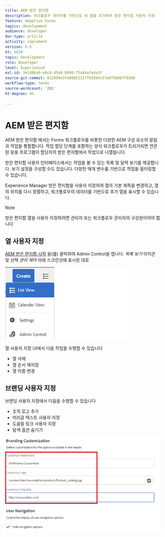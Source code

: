 ```yaml
---
title: AEM 받은 편지함
description: 워크플로우 데이터를 기반으로 새 열을 추가하여 받은 편지함 사용자 지정
feature: Adaptive Forms
topics: development
audience: developer
doc-type: article
activity: implement
version: 6.5
kt: 5830
topic: Development
role: Developer
level: Experienced
exl-id: 3e1d86ab-e0c4-45d4-b998-75a44a7e4a3f
source-git-commit: 012850e3fa80021317f59384c57adf56d67f0280
workflow-type: tm+mt
source-wordcount: '201'
ht-degree: 4%

---
```


# AEM 받은 편지함

AEM 받은 편지함 에서는 Forms 워크플로우를 비롯한 다양한 AEM 구성 요소의 알림과 작업을 통합합니다. 작업 할당 단계를 포함하는 양식 워크플로우가 트리거되면 연관된 응용 프로그램이 할당자의 받은 편지함에서 작업으로 나열됩니다.

받은 편지함 사용자 인터페이스에서는 작업을 볼 수 있는 목록 및 달력 보기를 제공합니다. 보기 설정을 구성할 수도 있습니다. 다양한 매개 변수를 기반으로 작업을 필터링할 수 있습니다.

Experience Manager 받은 편지함을 사용자 지정하여 열의 기본 제목을 변경하고, 열의 위치를 다시 정렬하고, 워크플로우의 데이터를 기반으로 추가 열을 표시할 수 있습니다.

>[!NOTE]
>
>받은 편지함 열을 사용자 지정하려면 관리자 또는 워크플로우 관리자의 구성원이어야 합니다

## 열 사용자 지정

[AEM 받은 편지함 시작](http://localhost:4502/aem/inbox)
을(를) 클릭하여 Admin Control을 엽니다. _목록 보기_ 아이콘 및 선택 _관리 제어_ 아래 스크린샷에 표시된 대로

![admin-control](assets/open-customization.png)

열 사용자 지정 UI에서 다음 작업을 수행할 수 있습니다

* 열 삭제
* 열 순서 재지정
* 열 이름 변경

## 브랜딩 사용자 지정

브랜딩 사용자 지정에서 다음을 수행할 수 있습니다

* 조직 로고 추가
* 머리글 텍스트 사용자 지정
* 도움말 링크 사용자 지정
* 탐색 옵션 숨기기

![받은 편지함 브랜딩](assets/branding-customization.PNG)
